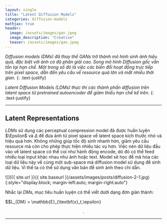 ```yaml
---
layout: single
title: "Latent Diffusion Models"
categories: diffusion-models
mathjax: true
header:
  image: /assets/images/gan.jpeg
  image_description: "Creative"
  teaser: /assets/images/gan.jpeg
---
```


*Diffusion models (DMs) đã thay thế GANs trở thành mô hình sinh ảnh hiệu quả, đặc biệt với ảnh có độ phân giải cao. 
Song mô hình Diffusion gốc vẫn tồn tại hạn chế. Một trong số đó là việc các biến đổi hoạt động trực tiếp trên pixel 
space, dẫn đến yêu cầu về resource quá lớn và mất nhiều thời gian.*
{: .text-justify}

*Latent Diffusion Models (LDMs) thực thi các thành phần diffusion trên latent space từ pretrained autoencoder để giảm 
thiểu hạn chế kể trên*.
{: .text-justify}

---

## Latent Representations

*LDMs* sử dụng các perceptual compression model đã được huấn luyện $\Epsilon$ và $\Delta$ để đưa ảnh từ pixel space về 
latent space kích thước nhỏ và hiệu quả hơn. Không những giúp tốc độ sinh nhanh hơn, giảm yêu cầu resource mà còn cho 
phép thực hiện nhiều tác vụ hơn. Việc nén dữ liệu đầu vào về latent space có thể coi như hành động encode, dó đó có thể 
feed nhiều loại input khác nhau như ảnh hoặc text. Model sẽ học để mã hóa các loại dữ liệu này về cùng một sub-space mà 
diffusion model sử dụng để sinh dữ liệu. Vì thế ta có thể sử dụng văn bản để sinh ảnh theo chỉ dẫn.

![]({{ site.url }}{{ site.baseurl }}/assets/images/posts/diffusion-2-1.jpg){:style="display:block; margin-left:auto; margin-right:auto"}

Nhắc lại *DMs*, mục tiêu huấn luyện có thể viết dưới dạng đơn giản thành:

$$L_{DM} = \mathbb{E}_{\textbf{x}_t,\epsilon}


<div align="center">.</div> 

---